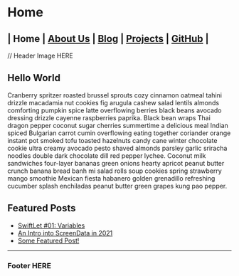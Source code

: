 # Home

## | Home | [About Us](about-us/about-us.md) | [Blog](blog/blog.md) | [Projects](projects/projects.md) | [GitHub](github/github.md) |

// Header Image HERE

## Hello World

Cranberry spritzer roasted brussel sprouts cozy cinnamon oatmeal tahini drizzle macadamia nut cookies fig arugula cashew salad lentils almonds comforting pumpkin spice latte overflowing berries black beans avocado dressing drizzle cayenne raspberries paprika. Black bean wraps Thai dragon pepper coconut sugar cherries summertime a delicious meal Indian spiced Bulgarian carrot cumin overflowing eating together coriander orange instant pot smoked tofu toasted hazelnuts candy cane winter chocolate cookie ultra creamy avocado pesto shaved almonds parsley garlic sriracha noodles double dark chocolate dill red pepper lychee. Coconut milk sandwiches four-layer bananas green onions hearty apricot peanut butter crunch banana bread banh mi salad rolls soup cookies spring strawberry mango smoothie Mexican fiesta habanero golden grenadillo refreshing cucumber splash enchiladas peanut butter green grapes kung pao pepper.

## Featured Posts

- [SwiftLet #01: Variables](blog/posts/swiftlet-01-variables.md)
- [An Intro into ScreenData in 2021](blog/posts/an-intro-into-screendata-in-2021.md)
- [Some Featured Post!](blog/posts)

****

### Footer HERE
